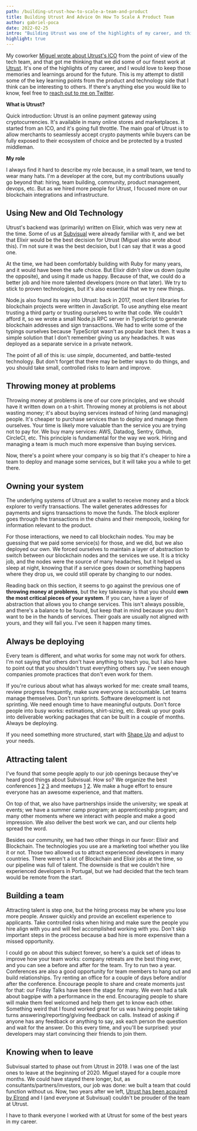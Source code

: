 ```yaml
---
path: /building-utrust-how-to-scale-a-team-and-product
title: Building Utrust And Advice On How To Scale A Product Team
author: gabriel-poca
date: 2022-02-25
intro: "Building Utrust was one of the highlights of my career, and this is an attempt to document some of the key learning from the product and technology team."
highlight: true
---
```


My coworker [Miguel wrote about Utrust's ICO](https://subvisual.com/blog/posts/large-scale-in-a-rush-utrust-ico) from the point of view of the tech team, and that got me thinking that we did some of our finest work at [Utrust]. It's one of the highlights of my career, and I would love to keep those memories and learnings around for the future. This is my attempt to distill some of the key learning points from the product and technology side that I think can be interesting to others. If there's anything else you would like to know, feel free to [reach out to me on Twitter](https://twitter.com/gabrielgpoca).

**What is Utrust?**

Quick introduction: Utrust is an online payment gateway using cryptocurrencies. It's available in many online stores and marketplaces. It started from an ICO, and it's going full throttle. The main goal of Utrust is to allow merchants to seamlessly accept crypto payments while buyers can be fully exposed to their ecosystem of choice and be protected by a trusted middleman.

**My role**

I always find it hard to describe my role because, in a small team, we tend to wear many hats. I'm a developer at the core, but my contributions usually go beyond that: hiring, team building, community, product management, devops, etc. But as we hired more people for Utrust, I focused more on our blockchain integrations and infrastructure.

## Using New and Old Technology

Utrust's backend was (primarily) written on Elixir, which was very new at the time. Some of us at [Subvisual] were already familiar with it, and we bet that Elixir would be the best decision for Utrust (Miguel also wrote about this). I'm not sure it was the best decision, but I can say that it was a good one.

At the time, we had been comfortably building with Ruby for many years, and it would have been the safe choice. But Elixir didn't slow us down (quite the opposite), and using it made us happy. Because of that, we could do a better job and hire more talented developers (more on that later). We try to stick to proven technologies, but it's also essential that we try new things.

Node.js also found its way into Utrust: back in 2017, most client libraries for blockchain projects were written in JavaScript. To use anything else meant trusting a third party or trusting ourselves to write that code. We couldn't afford it, so we wrote a small Node.js RPC server in TypeScript to generate blockchain addresses and sign transactions. We had to write some of the typings ourselves because TypeScript wasn't as popular back then. It was a simple solution that I don't remember giving us any headaches. It was deployed as a separate service in a private network.

The point of all of this is: use _simple_, documented, and battle-tested technology. But don't forget that there may be better ways to do things, and you should take small, controlled risks to learn and improve.

## Throwing money at problems

Throwing money at problems is one of our core principles, and we should have it written down on a t-shirt. Throwing money at problems is not about wasting money; it's about buying services instead of hiring (and managing) people. It's cheaper to purchase services than to deploy and manage them ourselves. Your time is likely more valuable than the service you are trying not to pay for. We buy many services: AWS, Datadog, Sentry, Github, CircleCI, etc. This principle is fundamental for the way we work. Hiring and managing a team is much much more expensive than buying services.

Now, there's a point where your company is so big that it's cheaper to hire a team to deploy and manage some services, but it will take you a while to get there.

## Owning your system

The underlying systems of Utrust are a wallet to receive money and a block explorer to verify transactions. The wallet generates addresses for payments and signs transactions to move the funds. The block explorer goes through the transactions in the chains and their mempools, looking for information relevant to the product.

For those interactions, we need to call blockchain nodes. You may be guessing that we paid some service(s) for those, and we did, but we also deployed our own. We forced ourselves to maintain a layer of abstraction to switch between our blockchain nodes and the services we use. It is a tricky job, and the nodes were the source of many headaches, but it helped us sleep at night, knowing that if a service goes down or something happens where they drop us, we could still operate by changing to our nodes.

Reading back on this section, it seems to go against the previous one of **throwing money at problems**, but the key takeaway is that you should **own the most critical pieces of your system**. If you can, have a layer of abstraction that allows you to change services. This isn't always possible, and there's a balance to be found, but keep that in mind because you don't want to be in the hands of services. Their goals are usually not aligned with yours, and they will fail you. I've seen it happen many times.

## Always be deploying

Every team is different, and what works for some may not work for others. I'm not saying that others don't have anything to teach you, but I also have to point out that you shouldn't trust everything others say. I've seen enough companies promote practices that don't even work for them.

If you're curious about what has always worked for me: create small teams, review progress frequently, make sure everyone is accountable. Let teams manage themselves. Don't run sprints. Software development is not sprinting. We need enough time to have meaningful outputs. Don't force people into busy works: estimations, shirt-sizing, etc. Break up your goals into deliverable working packages that can be built in a couple of months. Always be deploying.

If you need something more structured, start with [Shape Up](https://basecamp.com/shapeup) and adjust to your needs.

## Attracting talent

I've found that some people apply to our job openings because they've heard good things about Subvisual. How so? We organize the best conferences [1](https://2016.rubyconf.pt/) [2](https://www.alchemy.com/) [3](https://mirrorconf.com/) and meetups [1](https://www.meetup.com/bragajs/) [2](https://www.meetup.com/braga-blockchain/). We make a huge effort to ensure everyone has an awesome experience, and that matters.

On top of that, we also have partnerships inside the university; we speak at events; we have a summer camp program; an apprenticeship program; and many other moments where we interact with people and make a good impression. We also deliver the best work we can, and our clients help spread the word.

Besides our community, we had two other things in our favor: Elixir and Blockchain. The technologies you use are a marketing tool whether you like it or not. Those two allowed us to attract experienced developers in many countries. There weren't a lot of Blockchain and Elixir jobs at the time, so our pipeline was full of talent. The downside is that we couldn't hire experienced developers in Portugal, but we had decided that the tech team would be remote from the start.

## Building a team

Attracting talent is step one, but the hiring process may be where you lose more people. Answer quickly and provide an excellent experience to applicants. Take controlled risks when hiring and make sure the people you hire align with you and will feel accomplished working with you. Don't skip important steps in the process because a bad hire is more expensive than a missed opportunity.

I could go on about this subject forever, so here's a quick set of ideas to improve how your team works: company retreats are the best thing ever, and you can see a before and after for the team. Try to run two a year. Conferences are also a good opportunity for team members to hang out and build relationships. Try renting an office for a couple of days before and/or after the conference. Encourage people to share and create moments just for that: our Friday Talks have been the stage for many. We even had a talk about bagpipe with a performance in the end. Encouraging people to share will make them feel welcomed and help them get to know each other. Something weird that I found worked great for us was having people taking turns answering/reporting/giving feedback on calls. Instead of asking if anyone has any feedback or anything to say, ask each person the question and wait for the answer. Do this every time, and you'll be surprised: your developers may start convincing their friends to join them.

## Knowing when to leave

Subvisual started to phase out from Utrust in 2019. I was one of the last ones to leave at the beginning of 2020. Miguel stayed for a couple more months. We could have stayed there longer, but, as consultants/partners/investors, our job was done: we built a team that could function without us. Now, two years after we left, [Utrust has been acquired by Elrond][acquired] and I (and everyone at Subvisual) couldn't be prouder of the team at Utrust.

I have to thank everyone I worked with at Utrust for some of the best years in my career.

[utrust]: https://utrust.com/
[Subvisual]: https://subvisual.com/
[acquired]: https://www.coindesk.com/business/2022/01/11/elrond-foundation-acquires-crypto-payments-firm-utrust/

